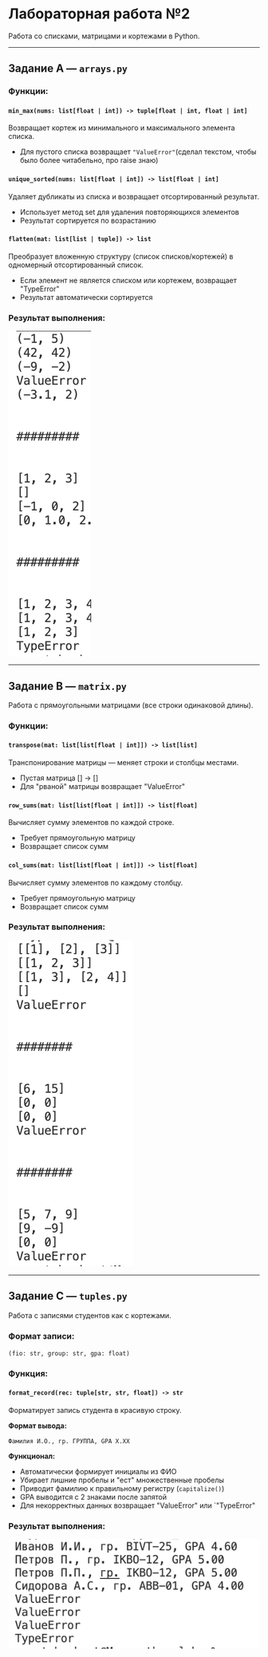 # Лабораторная работа №2

Работа со списками, матрицами и кортежами в Python.

---

## Задание A — `arrays.py`

### Функции:

#### `min_max(nums: list[float | int]) -> tuple[float | int, float | int]`
Возвращает кортеж из минимального и максимального элемента списка.
- Для пустого списка возвращает `"ValueError"`(сделал текстом, чтобы было более читабельно, про raise знаю)

#### `unique_sorted(nums: list[float | int]) -> list[float | int]`
Удаляет дубликаты из списка и возвращает отсортированный результат.
- Использует метод set для удаления повторяющихся элементов
- Результат сортируется по возрастанию

#### `flatten(mat: list[list | tuple]) -> list`
Преобразует вложенную структуру (список списков/кортежей) в одномерный отсортированный список.
- Если элемент не является списком или кортежем, возвращает "TypeError"
- Результат автоматически сортируется

### Результат выполнения:

![Результат arrays.py](../../images/lab02/1.png)

---

## Задание B — `matrix.py`

Работа с прямоугольными матрицами (все строки одинаковой длины).

### Функции:

#### `transpose(mat: list[list[float | int]]) -> list[list]`
Транспонирование матрицы — меняет строки и столбцы местами.
- Пустая матрица [] → []
- Для "рваной" матрицы возвращает "ValueError"

#### `row_sums(mat: list[list[float | int]]) -> list[float]`
Вычисляет сумму элементов по каждой строке.
- Требует прямоугольную матрицу
- Возвращает список сумм

#### `col_sums(mat: list[list[float | int]]) -> list[float]`
Вычисляет сумму элементов по каждому столбцу.
- Требует прямоугольную матрицу
- Возвращает список сумм

### Результат выполнения:

![Результат matrix.py](../../images/lab02/2.png)

---

## Задание C — `tuples.py`

Работа с записями студентов как с кортежами.

### Формат записи:
```
(fio: str, group: str, gpa: float)
```

### Функция:

#### `format_record(rec: tuple[str, str, float]) -> str`
Форматирует запись студента в красивую строку.

**Формат вывода:**
```
Фамилия И.О., гр. ГРУППА, GPA X.XX
```

**Функционал:**
- Автоматически формирует инициалы из ФИО
- Убирает лишние пробелы и "ест" множественные пробелы
- Приводит фамилию к правильному регистру (`capitalize()`)
- GPA выводится с 2 знаками после запятой
- Для некорректных данных возвращает "ValueError" или `"TypeError"

### Результат выполнения:

![Результат tuples.py](../../images/lab02/3.png)


